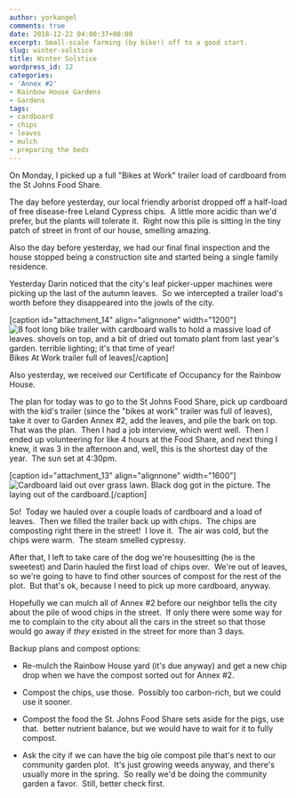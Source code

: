 ```yaml
---
author: yorkangel
comments: true
date: 2018-12-22 04:00:37+00:00
excerpt: Small-scale farming (by bike!) off to a good start.
slug: winter-solstice
title: Winter Solstice
wordpress_id: 12
categories:
- 'Annex #2'
- Rainbow House Gardens
- Gardens
tags:
- cardboard
- chips
- leaves
- mulch
- preparing the beds
---
```


On Monday, I picked up a full "Bikes at Work" trailer load of cardboard from the St Johns Food Share.

The day before yesterday, our local friendly arborist dropped off a half-load of free disease-free Leland Cypress chips.  A little more acidic than we'd prefer, but the plants will tolerate it.  Right now this pile is sitting in the tiny patch of street in front of our house, smelling amazing.

Also the day before yesterday, we had our final final inspection and the house stopped being a construction site and started being a single family residence.

Yesterday Darin noticed that the city's leaf picker-upper machines were picking up the last of the autumn leaves.  So we intercepted a trailer load's worth before they disappeared into the jowls of the city.

[caption id="attachment_14" align="alignnone" width="1200"]![8 foot long bike trailer with cardboard walls to hold a massive load of leaves. shovels on top, and a bit of dried out tomato plant from last year's garden. terrible lighting; it's that time of year!](https://gardensofrainbowhome.files.wordpress.com/2018/12/IMG_20181221_163200.jpg) Bikes At Work trailer full of leaves[/caption]

Also yesterday, we received our Certificate of Occupancy for the Rainbow House.

The plan for today was to go to the St Johns Food Share, pick up cardboard with the kid's trailer (since the "bikes at work" trailer was full of leaves), take it over to Garden Annex #2, add the leaves, and pile the bark on top. That was the plan.  Then I had a job interview, which went well.  Then I ended up volunteering for like 4 hours at the Food Share, and next thing I knew, it was 3 in the afternoon and, well, this is the shortest day of the year.  The sun set at 4:30pm.

[caption id="attachment_13" align="alignnone" width="1600"]![Cardboard laid out over grass lawn. Black dog got in the picture.](https://gardensofrainbowhome.files.wordpress.com/2018/12/IMG_20181221_163138.jpg) The laying out of the cardboard.[/caption]

So!  Today we hauled over a couple loads of cardboard and a load of leaves.  Then we filled the trailer back up with chips.  The chips are composting right there in the street!  I love it.  The air was cold, but the chips were warm.  The steam smelled cypressy.

After that, I left to take care of the dog we're housesitting (he is the sweetest) and Darin hauled the first load of chips over.  We're out of leaves, so we're going to have to find other sources of compost for the rest of the plot.  But that's ok, because I need to pick up more cardboard, anyway.

Hopefully we can mulch all of Annex #2 before our neighbor tells the city about the pile of wood chips in the street.  If only there were some way for me to complain to the city about all the cars in the street so that those would go away if _they_ existed in the street for more than 3 days.

Backup plans and compost options:



	
  * Re-mulch the Rainbow House yard (it's due anyway) and get a new chip drop when we have the compost sorted out for Annex #2.

	
  * Compost the chips, use those.  Possibly too carbon-rich, but we could use it sooner.

	
  * Compost the food the St. Johns Food Share sets aside for the pigs, use that.  better nutrient balance, but we would have to wait for it to fully compost.

	
  * Ask the city if we can have the big ole compost pile that's next to our community garden plot.  It's just growing weeds anyway, and there's usually more in the spring.  So really we'd be doing the community garden a favor.  Still, better check first.


